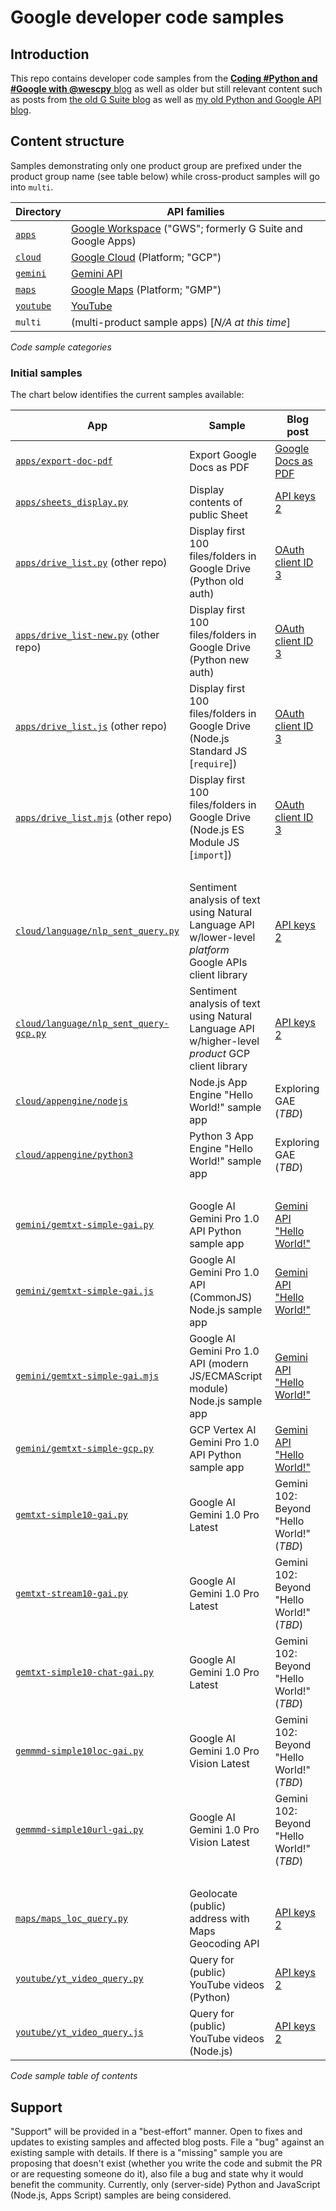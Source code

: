 # Google developer code samples

## Introduction

This repo contains developer code samples from the [**Coding #Python and #Google with @wescpy** blog](https://dev.to/wescpy) as well as older but still relevant content such as posts from [the old G Suite blog](https://gsuite-developers.googleblog.com/2015/) as well as [my old Python and Google API blog](https://wescpy.blogspot.com/).


## Content structure

Samples demonstrating only one product group are prefixed under the product group name (see table below) while cross-product samples will go into `multi`.

Directory | API families
--- | ---
[`apps`](/apps) | [Google Workspace](https://developers.google.com/gsuite) ("GWS"; formerly G Suite and Google Apps)
[`cloud`](/cloud) | [Google Cloud](https://cloud.google.com) (Platform; "GCP")
[`gemini`](/gemini) | [Gemini API](https://ai.google.dev/docs/gemini_api_overview)
[`maps`](/maps) | [Google Maps](https://developers.google.com/maps) (Platform; "GMP")
[`youtube`](/youtube) | [YouTube](https://developers.google.com/youtube)
`multi` | (multi-product sample apps) [_N/A at this time_]
<figcaption><i>Code sample categories</i></figcaption>


### Initial samples

The chart below identifies the current samples available:

App | Sample | Blog post
--- | --- | ---
[`apps/export-doc-pdf`](/apps/export-doc-pdf) | Export Google Docs as PDF | [Google Docs as PDF](https://dev.to/googleworkspace/export-google-docs-as-pdf-without-the-docs-api-9o4)
[`apps/sheets_display.py`](/apps/sheets_display.py) | Display contents of public Sheet | [API keys 2](https://dev.to/wescpy/getting-started-using-google-apis-api-keys-part-2-38i6)
[`apps/drive_list.py`](https://github.com/wescpy/gsuite-apis-intro/blob/master/python/drive_list.py) (other repo) | Display first 100 files/folders in Google Drive (Python old auth) | [OAuth client ID 3](https://dev.to/wescpy/getting-started-using-google-apis-workspace-33-2me0)
[`apps/drive_list-new.py`](http://github.com/wescpy/gsuite-apis-intro/blob/master/python/drive_list-new.py) (other repo) | Display first 100 files/folders in Google Drive (Python new auth) | [OAuth client ID 3](https://dev.to/wescpy/getting-started-using-google-apis-workspace-33-2me0)
[`apps/drive_list.js`](http://github.com/wescpy/gsuite-apis-intro/blob/master/nodejs/drive_list.js) (other repo) | Display first 100 files/folders in Google Drive (Node.js Standard JS [`require`]) | [OAuth client ID 3](https://dev.to/wescpy/getting-started-using-google-apis-workspace-33-2me0)
[`apps/drive_list.mjs`](http://github.com/wescpy/gsuite-apis-intro/blob/master/nodejs/drive_list.mjs) (other repo) | Display first 100 files/folders in Google Drive (Node.js ES Module JS [`import`]) | [OAuth client ID 3](https://dev.to/wescpy/getting-started-using-google-apis-workspace-33-2me0)
&nbsp; | &nbsp; | &nbsp;
[`cloud/language/nlp_sent_query.py`](/cloud/language/nlp_sent_query.py) | Sentiment analysis of text using Natural Language API w/lower-level _platform_ Google APIs client library | [API keys 2](https://dev.to/wescpy/getting-started-using-google-apis-api-keys-part-2-38i6)
[`cloud/language/nlp_sent_query-gcp.py`](/cloud/language/nlp_sent_query-gcp.py) | Sentiment analysis of text using Natural Language API w/higher-level _product_ GCP client library | [API keys 2](https://dev.to/wescpy/getting-started-using-google-apis-api-keys-part-2-38i6)
[`cloud/appengine/nodejs`](/cloud/appengine/nodejs) | Node.js App Engine "Hello World!" sample app | Exploring GAE (_TBD_)
[`cloud/appengine/python3`](/cloud/appengine/python3) | Python 3 App Engine "Hello World!" sample app | Exploring GAE (_TBD_)
&nbsp; | &nbsp; | &nbsp;
[`gemini/gemtxt-simple-gai.py`](/gemini/gemtxt-simple-gai.py) | Google AI Gemini Pro 1.0 API Python sample app | [Gemini API "Hello World!"](https://dev.to/wescpy/a-better-google-gemini-api-hello-world-sample-4ddm)
[`gemini/gemtxt-simple-gai.js`](/gemini/gemtxt-simple-gai.js) | Google AI Gemini Pro 1.0 API (CommonJS) Node.js sample app | [Gemini API "Hello World!"](https://dev.to/wescpy/a-better-google-gemini-api-hello-world-sample-4ddm)
[`gemini/gemtxt-simple-gai.mjs`](/gemini/gemtxt-simple-gai.mjs) | Google AI Gemini Pro 1.0 API (modern JS/ECMAScript module) Node.js sample app | [Gemini API "Hello World!"](https://dev.to/wescpy/a-better-google-gemini-api-hello-world-sample-4ddm)
[`gemini/gemtxt-simple-gcp.py`](/gemini/gemtxt-simple-gcp.py) | GCP Vertex AI Gemini Pro 1.0 API Python sample app | [Gemini API "Hello World!"](https://dev.to/wescpy/a-better-google-gemini-api-hello-world-sample-4ddm)
[`gemtxt-simple10-gai.py`](/gemini/gemtxt-simple10-gai.py) | Google AI Gemini 1.0 Pro Latest | Gemini 102: Beyond "Hello World!" (_TBD_)
[`gemtxt-stream10-gai.py`](/gemini/gemtxt-stream10-gai.py) | Google AI Gemini 1.0 Pro Latest | Gemini 102: Beyond "Hello World!" (_TBD_)
[`gemtxt-simple10-chat-gai.py`](/gemini/gemtxt-simple10-chat-gai.py) | Google AI Gemini 1.0 Pro Latest | Gemini 102: Beyond "Hello World!" (_TBD_)
[`gemmmd-simple10loc-gai.py`](/gemini/gemmmd-simple10loc-gai.py) | Google AI Gemini 1.0 Pro Vision Latest | Gemini 102: Beyond "Hello World!" (_TBD_)
[`gemmmd-simple10url-gai.py`](/gemini/gemmmd-simple10url-gai.py) | Google AI Gemini 1.0 Pro Vision Latest | Gemini 102: Beyond "Hello World!" (_TBD_)
&nbsp; | &nbsp; | &nbsp;
[`maps/maps_loc_query.py`](/maps/maps_loc_query.py) | Geolocate (public) address with Maps Geocoding API | [API keys 2](https://dev.to/wescpy/getting-started-using-google-apis-api-keys-part-2-38i6)
[`youtube/yt_video_query.py`](/youtube/yt_video_query.py) | Query for (public) YouTube videos (Python) | [API keys 2](https://dev.to/wescpy/getting-started-using-google-apis-api-keys-part-2-38i6)
[`youtube/yt_video_query.js`](/youtube/yt_video_query.js) | Query for (public) YouTube videos (Node.js) | [API keys 2](https://dev.to/wescpy/getting-started-using-google-apis-api-keys-part-2-38i6)
<figcaption><i>Code sample table of contents</i></figcaption>


## Support

"Support" will be provided in a "best-effort" manner. Open to fixes and updates to existing samples and affected blog posts. File a "bug" against an existing sample with details. If there is a "missing" sample you are proposing that doesn't exist (whether you write the code and submit the PR or are requesting someone do it), also file a bug and state why it would benefit the community. Currently, only (server-side) Python and JavaScript (Node.js, Apps Script) samples are being considered.
